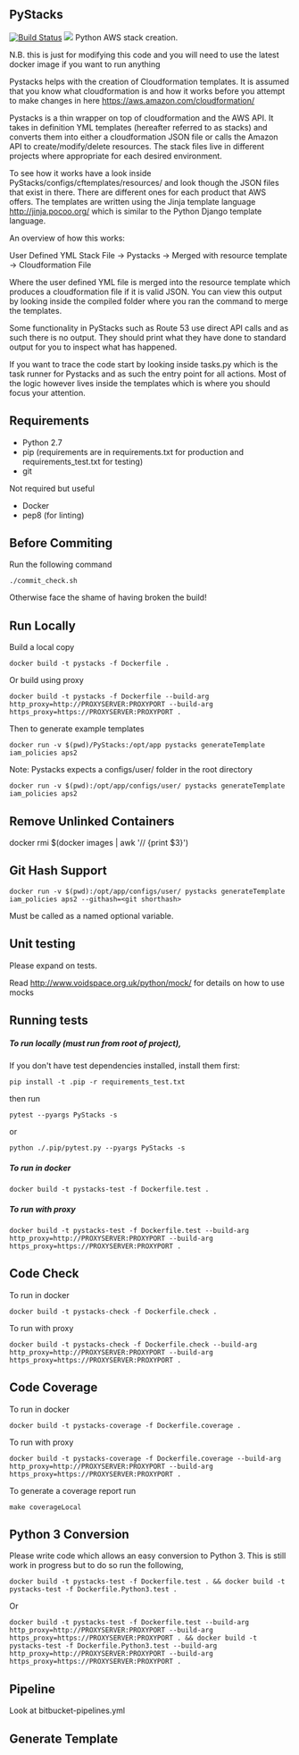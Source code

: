 PyStacks
--------

[![Build Status](https://travis-ci.org/KablamoOSS/PyStacks.svg?branch=master)](https://travis-ci.org/KablamoOSS/PyStacks) [![](https://sloc.xyz/github/kablamooss/pystacks)](https://github.com/kablamooss/pystacks)
Python AWS stack creation.

N.B. this is just for modifying this code and you will need to use the latest docker image if you want to run anything

Pystacks helps with the creation of Cloudformation templates. It is assumed that you know what cloudformation is and how it works before you attempt to make changes in here https://aws.amazon.com/cloudformation/

Pystacks is a thin wrapper on top of cloudformation and the AWS API. It takes in definition YML templates (hereafter referred to as stacks) and converts them into either a cloudformation JSON file or calls the Amazon API to create/modify/delete resources. The stack files live in different projects where appropriate for each desired environment.

To see how it works have a look inside PyStacks/configs/cftemplates/resources/ and look though the JSON files that exist in there. There are different ones for each product that AWS offers. The templates are written using the Jinja template language http://jinja.pocoo.org/ which is similar to the Python Django template language.

An overview of how this works:

User Defined YML Stack File -> Pystacks -> Merged with resource template -> Cloudformation File

Where the user defined YML file is merged into the resource template which produces a cloudformation file if it is valid JSON. You can view this output by looking inside the compiled folder where you ran the command to merge the templates.

Some functionality in PyStacks such as Route 53 use direct API calls and as such there is no output. They should print what they have done to standard output for you to inspect what has happened.

If you want to trace the code start by looking inside tasks.py which is the task runner for Pystacks and as such the entry point for all actions. Most of the logic however lives inside the templates which is where you should focus your attention.



Requirements
------------
 - Python 2.7
 - pip (requirements are in requirements.txt for production and requirements_test.txt for testing)
 - git

Not required but useful

 - Docker
 - pep8 (for linting)

Before Commiting
----------------

Run the following command

	./commit_check.sh

Otherwise face the shame of having broken the build!

Run Locally
-----------

Build a local copy

	docker build -t pystacks -f Dockerfile .

Or build using proxy

	docker build -t pystacks -f Dockerfile --build-arg http_proxy=http://PROXYSERVER:PROXYPORT --build-arg https_proxy=https://PROXYSERVER:PROXYPORT .

Then to generate example templates

	docker run -v $(pwd)/PyStacks:/opt/app pystacks generateTemplate iam_policies aps2

Note: Pystacks expects a configs/user/ folder in the root directory

	docker run -v $(pwd):/opt/app/configs/user/ pystacks generateTemplate iam_policies aps2

Remove Unlinked Containers
------------

docker rmi $(docker images | awk '/<none>/ {print $3}')

Git Hash Support
------------

	docker run -v $(pwd):/opt/app/configs/user/ pystacks generateTemplate iam_policies aps2 --githash=<git shorthash>

Must be called as a named optional variable.


Unit testing
------------

Please expand on tests.

Read http://www.voidspace.org.uk/python/mock/ for details on how to use mocks

Running tests
-------------
##### To run locally (must run from root of project),

If you don't have test dependencies installed, install them first:

    pip install -t .pip -r requirements_test.txt

then run

    pytest --pyargs PyStacks -s

or

    python ./.pip/pytest.py --pyargs PyStacks -s

##### To run in docker

	docker build -t pystacks-test -f Dockerfile.test .

##### To run with proxy

	docker build -t pystacks-test -f Dockerfile.test --build-arg http_proxy=http://PROXYSERVER:PROXYPORT --build-arg https_proxy=https://PROXYSERVER:PROXYPORT .

Code Check
----------

To run in docker

	docker build -t pystacks-check -f Dockerfile.check .

To run with proxy

	docker build -t pystacks-check -f Dockerfile.check --build-arg http_proxy=http://PROXYSERVER:PROXYPORT --build-arg https_proxy=https://PROXYSERVER:PROXYPORT .


Code Coverage
-------------

To run in docker

	docker build -t pystacks-coverage -f Dockerfile.coverage .

To run with proxy

	docker build -t pystacks-coverage -f Dockerfile.coverage --build-arg http_proxy=http://PROXYSERVER:PROXYPORT --build-arg https_proxy=https://PROXYSERVER:PROXYPORT .

To generate a coverage report run

	make coverageLocal


Python 3 Conversion
-------------------

Please write code which allows an easy conversion to Python 3. This is still work in progress but to do so run the following,

	docker build -t pystacks-test -f Dockerfile.test . && docker build -t pystacks-test -f Dockerfile.Python3.test .

Or

	docker build -t pystacks-test -f Dockerfile.test --build-arg http_proxy=http://PROXYSERVER:PROXYPORT --build-arg https_proxy=https://PROXYSERVER:PROXYPORT . && docker build -t pystacks-test -f Dockerfile.Python3.test --build-arg http_proxy=http://PROXYSERVER:PROXYPORT --build-arg https_proxy=https://PROXYSERVER:PROXYPORT .


Pipeline
--------

Look at bitbucket-pipelines.yml

Generate Template
-----------------

